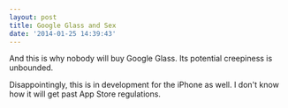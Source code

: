 ```yaml
---
layout: post
title: Google Glass and Sex
date: '2014-01-25 14:39:43'
---
```


<p>And this is why nobody will buy Google Glass. Its potential creepiness is unbounded.</p>

<p>Disappointingly, this is in development for the iPhone as well. I don't know how it will get past App Store regulations.</p>